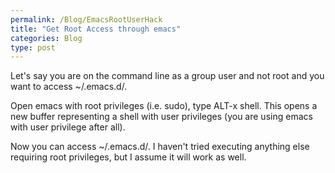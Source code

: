 ```yaml
---
permalink: /Blog/EmacsRootUserHack
title: "Get Root Access through emacs"
categories: Blog
type: post
---
```


Let's say you are on the command line as a group user and not root and you want to access ~/.emacs.d/.

Open emacs with root privileges (i.e. sudo), type ALT-x shell. This opens a new buffer representing a shell with user privileges (you are using 
emacs with user privilege after all).

Now you can access ~/.emacs.d/. I haven't tried executing anything else requiring root privileges, but I assume it will work as well.
